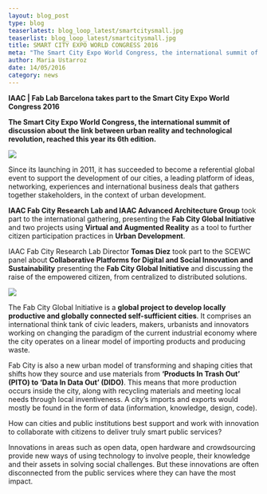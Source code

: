 ```yaml
---
layout: blog_post
type: blog
teaserlatest: blog_loop_latest/smartcitysmall.jpg
teaserlist: blog_loop_latest/smartcitysmall.jpg
title: SMART CITY EXPO WORLD CONGRESS 2016
meta: "The Smart City Expo World Congress, the international summit of discussion about the link between urban reality and technological revolution, reached this year its 6th edition."
author: Maria Ustarroz
date: 14/05/2016
category: news
---
```


<strong>IAAC | Fab Lab Barcelona takes part to the Smart City Expo World Congress 2016</strong><br>

<strong>The Smart City Expo World Congress, the international summit of discussion about the link between urban reality and technological revolution, reached this year its 6th edition.</strong><br>

<img src= "http://www.fablabbcn.org/img/blog/blog_loop_latest/smartcity1.jpg" align="middle"> 
<br>

Since its launching in 2011, it has succeeded to become a referential global event to support the development of our cities, a leading platform of ideas, networking, experiences and international business deals that gathers together stakeholders, in the context of urban development.<br>

<strong>IAAC Fab City Research Lab and IAAC Advanced Architecture Group</strong> took part to the international gathering, presenting the <strong>Fab City Global Initiative</strong> and two projects using <strong>Virtual and Augmented Reality</strong> as a tool to further citizen participation practices in <strong>Urban Development</strong>.<br>

IAAC Fab City Research Lab Director <strong>Tomas Diez</strong> took part to the SCEWC panel about <strong>Collaborative Platforms for Digital and Social Innovation and Sustainability</strong> presenting the <strong>Fab City Global Initiative</strong> and discussing the raise of the empowered citizen, from centralized to distributed solutions.<br>

<img src= "http://www.fablabbcn.org/img/blog/blog_loop_latest/smartcity2.jpg" align="middle"> 
<br>

The Fab City Global Initiative is a <strong>global project to develop locally productive and globally connected self-sufficient cities</strong>. It comprises an international think tank of civic leaders, makers, urbanists and innovators working on changing the paradigm of the current industrial economy where the city operates on a linear model of importing products and producing waste.<br>

Fab City is also a new urban model of transforming and shaping cities that shifts how they source and use materials from  <strong>‘Products In Trash Out’ (PITO) to ‘Data In Data Out’ (DIDO)</strong>. This means that more production occurs inside the city, along with recycling materials and meeting local needs through local inventiveness. A city’s imports and exports would mostly be found in the form of data (information, knowledge, design, code).<br>

How can cities and public institutions best support and work with innovation to collaborate with citizens to deliver truly smart public services?<br>

Innovations in areas such as open data, open hardware and crowdsourcing provide new ways of using technology to involve people, their knowledge and their assets in solving social challenges. But these innovations are often disconnected from the public services where they can have the most impact.<br>

